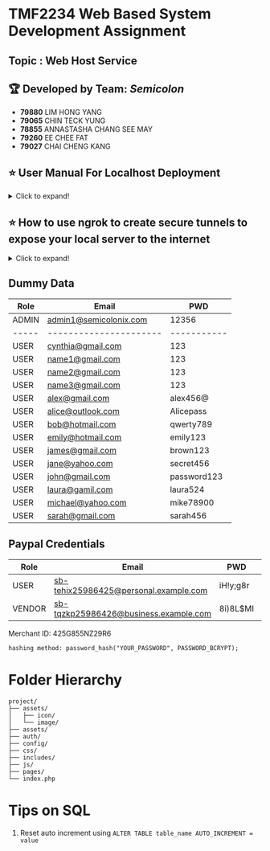 # TMF2234 Web Based System Development Assignment

## Topic : Web Host Service

## 🏆 Developed by Team: _Semicolon_

- **79880** LIM HONG YANG
- **79065** CHIN TECK YUNG
- **78855** ANNASTASHA CHANG SEE MAY
- **79260** EE CHEE FAT
- **79027** CHAI CHENG KANG

## ⭐ User Manual For Localhost Deployment

<details>
<summary>Click to expand!</summary><br>

1. Open XAMPP
2. Click config (Apache)
3. Select `Apache (httpd.conf)`
4. Search for `DocumentRoot`, change the directory to your project folder

**You will see this (by default):**

```
DocumentRoot "C:/xampp/htdocs"
<Directory "C:/xampp/htdocs">
```

**Change to:**

```
DocumentRoot "path/to/your/project/folder"
<Directory "path/to/your/project/folder">
```

5. Save it, restart XAMPP and start Apache and MySQL
6. Import `id20654951_semicolonix.sql` to database (assuming no error)
7. Done, try `localhost/index.php`

</details>

## ⭐ How to use ngrok to create secure tunnels to expose your local server to the internet

<details>
<summary>Click to expand!</summary><br>

1. [Register](https://dashboard.ngrok.com/signup) ngrok account
2. [Login](https://dashboard.ngrok.com/login) ngrok aacount
3. Download [ngrok](https://ngrok.com/download) (please remember the download directory)
4. Run `cmd`
5. `cd /absolute/path/to/your/ngrok-v3-stable-windows-amd64` (ngrok.exe should be inside)
6. type `ngrok` & hit ENTER - check if is correctly install (assuming no error)
7. Run your XAMPP/WampServer (Start Apache & MySQL)
8. Goto [ngrok Dashboard](https://dashboard.ngrok.com/get-started/your-authtoken) to get your _AuthToken_
9. Go back to cmd
10. type `ngrok config add-authtoken PUT_YOUR_AuthToken_HERE` & hit ENTER (only need to do this ONCE)
11. type `ngrok http 80` & hit ENTER (listening port 80, may vary depends on your local server)
12. You will now see beautiful interface in cmd
13. Copy the `Forwarding` link
14. Paste the link to any browser
15. to QUIT/Close tunnel: `Ctrl + C` in cmd

### Extra

🔁 Repeat Step `[4], [5], [11-15]` if you wish to reopen a tunnel<br>
✒️ Note: The link will be expired if you choose to close the tunnel (`Ctrl + C`)<br>
✒️ How to update ngrok: `ngrok udpate`

</details>

## Dummy Data

| Role  | Email                  | PWD         |
| ----- | ---------------------- | ----------- |
| ADMIN | admin1@semicolonix.com | 12356       |
| ----- | ---------------------- | ----------- |
| USER  | cynthia@gmail.com      | 123         |
| USER  | name1@gmail.com        | 123         |
| USER  | name2@gmail.com        | 123         |
| USER  | name3@gmail.com        | 123         |
| USER  | alex@gmail.com         | alex456@    |
| USER  | alice@outlook.com      | Alicepass   |
| USER  | bob@hotmail.com        | qwerty789   |
| USER  | emily@hotmail.com      | emily123    |
| USER  | james@gmail.com        | brown123    |
| USER  | jane@yahoo.com         | secret456   |
| USER  | john@gmail.com         | password123 |
| USER  | laura@gamil.com        | laura524    |
| USER  | michael@yahoo.com      | mike78900   |
| USER  | sarah@gmail.com        | sarah456    |

## Paypal Credentials

| Role   | Email                                 | PWD      | Usage                                                       |
| ------ | ------------------------------------- | -------- | ----------------------------------------------------------- |
| USER   | sb-tehix25986425@personal.example.com | iH!y;g8r | testing payment                                             |
| VENDOR | sb-tqzkp25986426@business.example.com | 8i)8L$MI | [manage plan](https://www.sandbox.paypal.com/billing/plans) |

Merchant ID: 425G855NZ29R6

```
hashing method: password_hash("YOUR_PASSWORD", PASSWORD_BCRYPT);
```

# Folder Hierarchy

```
project/
├── assets/
│   ├── icon/
│   └── image/
├── assets/
├── auth/
├── config/
├── css/
├── includes/
├── js/
├── pages/
└── index.php
```

# Tips on SQL

1. Reset auto increment using `ALTER TABLE table_name AUTO_INCREMENT = value`
